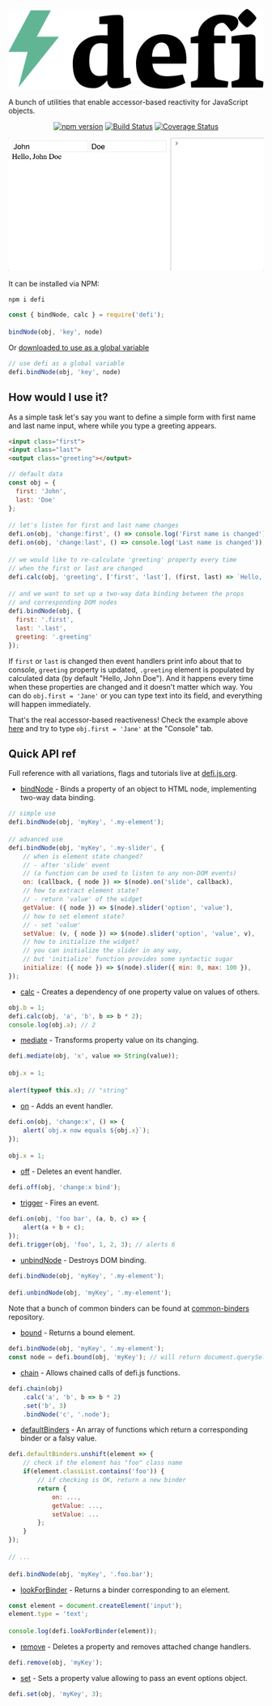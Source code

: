 <p align="center">

<a href="https://defi.js.org">
  <img src="assets/logo.svg" />
</a>

A bunch of utilities that enable accessor-based reactivity for JavaScript objects.

</p>

<p align="center">
<a href="https://badge.fury.io/js/defi" rel="nofollow"><img src="https://camo.githubusercontent.com/b31c945ec1f09892388cda654d117de5c6aa3ed6/68747470733a2f2f62616467652e667572792e696f2f6a732f646566692e737667" alt="npm version" data-canonical-src="https://badge.fury.io/js/defi.svg" style="max-width:100%;"></a> <a href="https://travis-ci.org/defi/defi" rel="nofollow"><img src="https://camo.githubusercontent.com/08c41f8284a28f9799ed1eb27eac080cf445ec3e/68747470733a2f2f7472617669732d63692e6f72672f646566696a732f646566692e737667" alt="Build Status" data-canonical-src="https://travis-ci.org/defijs/defi.svg" style="max-width:100%;"></a> <a href="https://coveralls.io/github/defijs/defi?branch=master" rel="nofollow"><img src="https://camo.githubusercontent.com/526676c4a2e526e118492ff4eb25a87e71f92bfa/68747470733a2f2f636f766572616c6c732e696f2f7265706f732f6769746875622f646566696a732f646566692f62616467652e7376673f6272616e63683d6d6173746572" alt="Coverage Status" data-canonical-src="https://coveralls.io/repos/github/defijs/defi/badge.svg?branch=master" style="max-width:100%;"></a>


</p>


<p align="center">
  <img src="assets/defi_demo.gif" />
</p>

It can be installed via NPM:
```
npm i defi
```
```js
const { bindNode, calc } = require('defi');

bindNode(obj, 'key', node)
```

Or [downloaded to use as a global variable](https://github.com/defijs/defi/tree/gh-pages)

```js
// use defi as a global variable
defi.bindNode(obj, 'key', node)
```


## How would I use it?

As a simple task let's say you want to define a simple form with first name and last name input, where while you type a greeting appears.

```html
<input class="first">
<input class="last">
<output class="greeting"></output>
```

```js
// default data
const obj = {
  first: 'John',
  last: 'Doe'
};

// let's listen for first and last name changes
defi.on(obj, 'change:first', () => console.log('First name is changed'));
defi.on(obj, 'change:last', () => console.log('Last name is changed'));

// we would like to re-calculate 'greeting' property every time
// when the first or last are changed
defi.calc(obj, 'greeting', ['first', 'last'], (first, last) => `Hello, ${first} ${last}`);

// and we want to set up a two-way data binding between the props
// and corresponding DOM nodes
defi.bindNode(obj, {
  first: '.first',
  last: '.last',
  greeting: '.greeting'
});
```

If `first` or `last` is changed then event handlers print info about that to console, `greeting` property is updated, `.greeting` element is populated by calculated data (by default "Hello, John Doe"). And it happens every time when these properties are changed and it doesn't matter which way. You can do `obj.first = 'Jane'` or you can type text into its field, and everything will happen immediately.

That's the real accessor-based reactiveness! Check the example above [here](https://jsbin.com/xuzohanuno/1/edit?html,js,console,output) and try to type `obj.first = 'Jane'` at the "Console" tab.

## Quick API ref

Full reference with all variations, flags and tutorials live at [defi.js.org](http://defi.js.org).


- [bindNode](https://defi.js.org/#!defi.bindNode) - Binds a property of an object to HTML node, implementing two-way data binding.

```js
// simple use
defi.bindNode(obj, 'myKey', '.my-element');

// advanced use
defi.bindNode(obj, 'myKey', '.my-slider', {
    // when is element state changed?
    // - after 'slide' event
    // (a function can be used to listen to any non-DOM events)
  	on: (callback, { node }) => $(node).on('slide', callback),
    // how to extract element state?
    // - return 'value' of the widget
    getValue: ({ node }) => $(node).slider('option', 'value'),
    // how to set element state?
    // - set 'value'
    setValue: (v, { node }) => $(node).slider('option', 'value', v),
    // how to initialize the widget?
    // you can initialize the slider in any way,
    // but 'initialize' function provides some syntactic sugar
    initialize: ({ node }) => $(node).slider({ min: 0, max: 100 }),
});
```

- [calc](https://defi.js.org/#!defi.calc) - Creates a dependency of one property value on values of others.

```js
obj.b = 1;
defi.calc(obj, 'a', 'b', b => b * 2);
console.log(obj.a); // 2
```

- [mediate](https://defi.js.org/#!defi.mediate) - Transforms property value on its changing.

```js
defi.mediate(obj, 'x', value => String(value));

obj.x = 1;

alert(typeof this.x); // "string"
```


- [on](https://defi.js.org/#!defi.on) - Adds an event handler.

```js
defi.on(obj, 'change:x', () => {
	alert(`obj.x now equals ${obj.x}`);
});

obj.x = 1;
```

- [off](https://defi.js.org/#!defi.off) - Deletes an event handler.

```js
defi.off(obj, 'change:x bind');
```

- [trigger](https://defi.js.org/#!defi.trigger) - Fires an event.

```js
defi.on(obj, 'foo bar', (a, b, c) => {
	alert(a + b + c);
});
defi.trigger(obj, 'foo', 1, 2, 3); // alerts 6
```

- [unbindNode](https://defi.js.org/#!defi.unbindNode) - Destroys DOM binding.

```js
defi.bindNode(obj, 'myKey', '.my-element');

defi.unbindNode(obj, 'myKey', '.my-element');
```

Note that a bunch of common binders can be found at [common-binders](https://github.com/defijs/common-binders) repository.

- [bound](https://defi.js.org/#!defi.bound) - Returns a bound element.

```js
defi.bindNode(obj, 'myKey', '.my-element');
const node = defi.bound(obj, 'myKey'); // will return document.querySelector('.my-element')
```

- [chain](https://defi.js.org/#!defi.chain) - Allows chained calls of defi.js functions.

```js
defi.chain(obj)
    .calc('a', 'b', b => b * 2)
    .set('b', 3)
    .bindNode('c', '.node');
```

- [defaultBinders](https://defi.js.org/#!defi.defaultBinders) - An array of functions which return a corresponding binder or a falsy value.

```js
defi.defaultBinders.unshift(element => {
	// check if the element has "foo" class name
	if(element.classList.contains('foo')) {
		// if checking is OK, return a new binder
		return {
			on: ...,
			getValue: ...,
			setValue: ...
		};
	}
});

// ...

defi.bindNode(obj, 'myKey', '.foo.bar');

```

- [lookForBinder](https://defi.js.org/#!defi.lookForBinder) - Returns a binder corresponding to an element.

```js
const element = document.createElement('input');
element.type = 'text';

console.log(defi.lookForBinder(element));
```

- [remove](https://defi.js.org/#!defi.remove) - Deletes a property and removes attached change handlers.

```js
defi.remove(obj, 'myKey');
```

- [set](https://defi.js.org/#!defi.set) - Sets a property value allowing to pass an event options object.

```js
defi.set(obj, 'myKey', 3);
```
